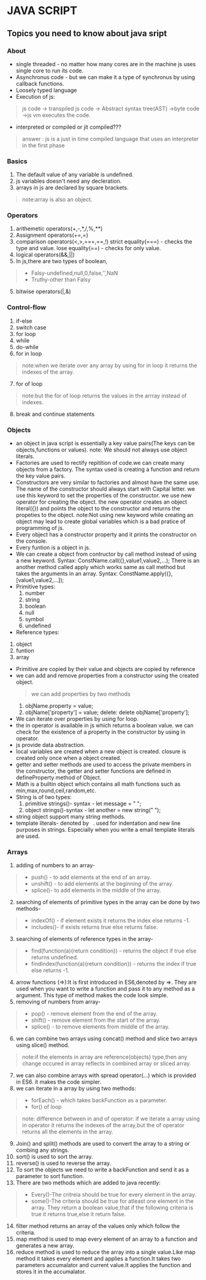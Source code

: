 # JAVA SCRIPT
## Topics you need to know about java sript
### About
- single threaded - no matter how many cores are in the machine js uses single core to run its code.
- Asynchronus code - but we can make it a type of synchronus by using callback functions.
- Loosely typed language
- Execution of js:
> js code -> transpiled js code -> Abstract syntax tree(AST) ->byte code ->js vm executes the code.
- interpreted or compiled or jit compiled???
> answer : js is a just in time compiled language that uses an interpreter in the first phase

### Basics
1. The default value of any variable is undefined.
2. js variables doesn't need any decleration.
3. arrays in js are declared by square brackets.
>note:array is also an object.

### Operators
1. arithemetic operators(+,-,*,/,%,**)
2. Assignment operators(+=,=)
3. comparison operators(<,>,===,==,!)
  strict equality(===) - checks the type and value.
  lose equality(==) - checks for only value.
4. logical operators(&&,||)
5. In js,there are two types of boolean,
  >- Falsy-undefined,null,0,false,'',NaN
  >- Truthy-other than Falsy
5. bitwise operators(|,&)

### Control-flow
1. if-else
2. switch case
3. for loop
4. while
5. do-while
6. for in loop
> note:when we iterate over any array by using for in loop it returns the indexes of the array.
7. for of loop
> note:but the for of loop returns the values in the arrray instead of indexes.
8. break and continue statements

### Objects
- an object in java script is essentially a key value pairs(The keys can be objects,functions or values).
note: We should not always use object literals.
- Factories are used to rectify repitition of code.we can create many objects from a factory.
  The syntax used is creating a function and return the key value pairs.
- Constructors are very similar to factories and almost have the same use.
  The name of the constructor should always start with Capital letter.
  we use this keyword to set the properties of the constructor.
  we use new operator for creating the object.
  the new operator creates an object literal({}) and points the object to the constructor and returns the propeties to the object.
note:Not using new keyword while creating an object may lead to create global variables which is a bad pratice of programming of js. 
- Every object has a constructor property and it prints the constructor on the console. 
- Every funtion is a object in js.
- We can create a object from contructor by call method instead of using a new keyword.
  Syntax: ConstName.call({},value1,value2,...);
  There is an another method called apply which works same as call method but takes the arguments in an array.
  Syntax: ConstName.apply({},[value1,value2,...]);
- Primitive types:         
   1. number				
   2. string				
   3. boolean			
   4. null
   5. symbol
   6. undefined
- Reference types:
1. object
2. funtion
3. array
- Primitive are copied by their value and objects are copied by reference
- we can add and remove properties from a constructor using the created object.
  > we can add properties by two methods 
  1. objName.property = value;
  2. objName['property'] = value;
  delete:
  delete objName['property'];
- We can iterate over properties by using for loop.
- the in operator is available in js which returns a boolean value.
  we can check for the existence of a property in the constructor by using in operator.
- js provide data abstraction.
- local variables are created when a new object is created.
 closure is created only once when a object created.
- getter and setter methods are used to access the private members in the constructor,
  the getter and setter functions are defined in defineProperty method of Object.
- Math is a builtin object which contains all math functions such as min,max,round,ceil,random,etc.
- String is of two types:
   1. primitive strings()- syntax - let message = " ";
   2. object strings()-syntax - let another = new string(" ");
- string object support many string methods.
- template literals- denoted by ` `. 
   used for indentation and new line purposes in strings.
   Especially when you write a email template literals are used.


### Arrays
1. adding of numbers to an array-
 > - push() - to add elements at the end of an array.
 > - unshift() - to add elements at the beginning of the array.
 > - splice()- to add elements in the middle of the array.
2. searching of elements of primitive types in the array can be done by two methods-
  > - indexOf() - if element exists it returns the index else returns -1.
  > - includes()- if exists returns true else returns false.
3. searching of elements of reference types in the array-
  > - find(function(a){return condition}) - returns the object if true else returns undefined.
  > - findIndex(function(a){return condition}) - returns the index if true else returns -1.
4. arrow functions (=>):It is first introduced in ES6,denoted by =>.
  They are used when you want to write a function and pass it to any method as a argument.
  This type of method makes the code look simple.
5. removing of numbers from array-
  > - pop() - remove element from the end of the array.
  > - shift() - remove element from the start of the array.
  > - splice() - to remove elements from middle of the array.
6. we can combine two arrays using concat() method and slice two arrays using slice() method.
  > note:if the elements in array are reference(objects) type,then any change occured in array reflects in combined array
       or sliced array.
7. we can also combine arrays with spread operator(...) which is provided in ES6.
  it makes the code simpler.
8. we can iterate in a array by using two methods:
  > - forEach() - which takes backFunction as a parameter.
  > - for() of loop

  > note: difference between in and of operator:
   if we iterate a array using in operator it returns the indexes of the array,but the of operator returns all the elements in the array.
9. Join() and split() methods are used to convert the array to a string or combing any strings.
10. sort() is used to sort the array.
11. reverse() is used to reverse the array.
12. To sort the objects we need to write a backFunction and send it as a parameter to sort function.
13. There are two methods which are added to java recently:
  > - Every()-The critreia should be true for every element in the array.
  > - some()-The criteria should be true for atleast one element in the array.
> They return a boolean value,that if the following criteria is true it returns true,else it return false.
14. filter method returns an array of the values only which follow the criteria.
15. map method is used to map every element of an array to a function and generates a new array.
16. reduce method is used to reduce the array into a single value.Like map method it takes every
   element and applies a function.It takes two parameters accumalator and current value.It applies
   the function and stores it in the accumalator.

